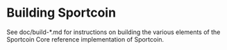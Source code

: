 Building Sportcoin
================

See doc/build-*.md for instructions on building the various
elements of the Sportcoin Core reference implementation of Sportcoin.
